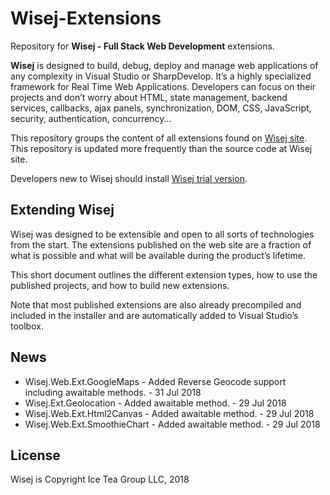 Wisej-Extensions
====

Repository for __Wisej - Full Stack Web Development__ extensions.

__Wisej__ is designed to build, debug, deploy and manage web applications of any complexity in Visual Studio or SharpDevelop. It’s a highly specialized framework for Real Time Web Applications. Developers can focus on their projects and don’t worry about HTML, state management, backend services, callbacks, ajax panels, synchronization, DOM, CSS, JavaScript, security, authentication, concurrency...

This repository groups the content of all extensions found on [Wisej site](https://wisej.com/extensions/). This repository is updated more frequently than the source code at Wisej site.

Developers new to Wisej should install [Wisej trial version](https://wisej.com/#buy).

## Extending Wisej

Wisej was designed to be extensible and open to all sorts of technologies from the start. The extensions published on the web site are a fraction of what is possible and what will be available during the product’s lifetime.

This short document outlines the different extension types, how to use the published projects, and how to build new extensions.

Note that most published extensions are also already precompiled and included in the installer and are automatically added to Visual Studio’s toolbox.

## News

* Wisej.Web.Ext.GoogleMaps - Added Reverse Geocode support including awaitable methods. - 31 Jul 2018
* Wisej.Ext.Geolocation - Added awaitable method. - 29 Jul 2018
* Wisej.Web.Ext.Html2Canvas - Added awaitable method. - 29 Jul 2018
* Wisej.Web.Ext.SmoothieChart - Added awaitable method. - 29 Jul 2018

License
-------
Wisej is Copyright Ice Tea Group LLC, 2018
